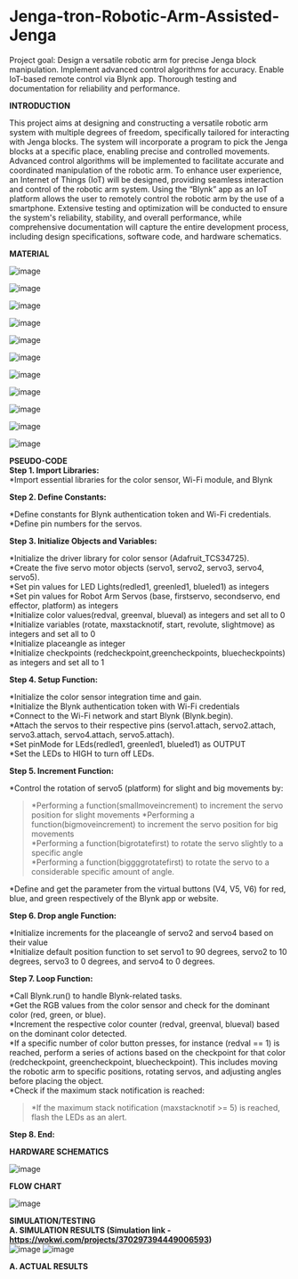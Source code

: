 # Jenga-tron-Robotic-Arm-Assisted-Jenga
Project goal: Design a versatile robotic arm for precise Jenga block manipulation. Implement advanced control algorithms for accuracy. Enable IoT-based remote control via Blynk app. Thorough testing and documentation for reliability and performance.

<b>INTRODUCTION</b>

This project aims at designing and constructing a versatile robotic arm system with multiple degrees of freedom, specifically tailored for interacting with Jenga blocks. The system will incorporate a program to pick the Jenga blocks at a specific place, enabling precise and controlled movements. Advanced control algorithms will be implemented to facilitate accurate and coordinated manipulation of the robotic arm. To enhance user experience, an Internet of Things (IoT) will be designed, providing seamless interaction and control of the robotic arm system. Using the “Blynk” app as an IoT platform allows the user to remotely control the robotic arm by the use of a smartphone. Extensive testing and optimization will be conducted to ensure the system's reliability, stability, and overall performance, while comprehensive documentation will capture the entire development process, including design specifications, software code, and hardware schematics.


<b>MATERIAL</b><br>



![image](https://github.com/RND-NONAGON-KEYWARRIORS/Jenga-tron-Robotic-Arm-Assisted-Jenga/assets/143982031/fc828e25-c676-483e-a765-ca40007b7f64)

![image](https://github.com/RND-NONAGON-KEYWARRIORS/Jenga-tron-Robotic-Arm-Assisted-Jenga/assets/143982031/ada9d976-1e4a-4d79-af16-002209c37ad7)

![image](https://github.com/RND-NONAGON-KEYWARRIORS/Jenga-tron-Robotic-Arm-Assisted-Jenga/assets/143982031/3b63675f-6767-4154-920b-f1b4ce0c2aeb)

![image](https://github.com/RND-NONAGON-KEYWARRIORS/Jenga-tron-Robotic-Arm-Assisted-Jenga/assets/143982031/1e9b2f99-9448-47cc-8425-57f3562a3ed7)

![image](https://github.com/RND-NONAGON-KEYWARRIORS/Jenga-tron-Robotic-Arm-Assisted-Jenga/assets/143982031/0c04625d-ad76-4a76-bb33-caacef28cc17)

![image](https://github.com/RND-NONAGON-KEYWARRIORS/Jenga-tron-Robotic-Arm-Assisted-Jenga/assets/143982031/fabc5ee2-d982-408c-b27e-dab1c98e7a67)

![image](https://github.com/RND-NONAGON-KEYWARRIORS/Jenga-tron-Robotic-Arm-Assisted-Jenga/assets/143982031/46edff77-2437-4a8c-bbec-b9990f73d249)

![image](https://github.com/RND-NONAGON-KEYWARRIORS/Jenga-tron-Robotic-Arm-Assisted-Jenga/assets/143982031/28de761b-1b6c-4046-b33d-3500d468ec20)

![image](https://github.com/RND-NONAGON-KEYWARRIORS/Jenga-tron-Robotic-Arm-Assisted-Jenga/assets/143982031/619908ba-2956-43d2-86c7-7481aec116c7)

![image](https://github.com/RND-NONAGON-KEYWARRIORS/Jenga-tron-Robotic-Arm-Assisted-Jenga/assets/143982031/8c54be7b-326c-4299-9f3c-b268150ce850)

![image](https://github.com/RND-NONAGON-KEYWARRIORS/Jenga-tron-Robotic-Arm-Assisted-Jenga/assets/143982031/16c37c0a-1a84-47f4-8737-432922f593bf)

<b>PSEUDO-CODE</b><br> 
	<b>Step 1. Import Libraries:</b><br>
*Import essential libraries for the color sensor, Wi-Fi module, and Blynk

<b>Step 2. Define Constants:</b><br>

*Define constants for Blynk authentication token and Wi-Fi credentials.<br>
*Define pin numbers for the servos.<br>


<b>Step 3. Initialize Objects and Variables:</b><br>

*Initialize the driver library for  color sensor (Adafruit_TCS34725).<br>
*Create the five servo motor objects (servo1, servo2, servo3, servo4, servo5).<br>
*Set pin values for LED Lights(redled1, greenled1,  blueled1) as integers<br>
*Set pin values for Robot Arm Servos (base, firstservo, secondservo, end effector, platform) as integers<br>
*Initialize color values(redval, greenval,  blueval) as integers and set all to 0<br>
*Initialize variables (rotate, maxstacknotif, start, revolute, slightmove) as integers and set all  to 0<br>
*Initialize placeangle as integer<br>
*Initialize checkpoints (redcheckpoint,greencheckpoints, bluecheckpoints) as integers and set all to 1<br>

<b>Step 4. Setup Function:</b><br>

*Initialize the color sensor integration time and gain.<br>
*Initialize the Blynk authentication token with Wi-Fi credentials<br>
*Connect to the Wi-Fi network and start Blynk (Blynk.begin).<br>
*Attach the servos to their respective pins (servo1.attach, servo2.attach, servo3.attach, servo4.attach, servo5.attach).<br>
*Set pinMode for LEds(redled1, greenled1, blueled1) as OUTPUT<br>
*Set the LEDs to HIGH to turn off LEDs.<br>

<b>Step 5. Increment Function:</b><br>

*Control the rotation of servo5 (platform) for slight and big movements by:<br>
>*Performing a function(smallmoveincrement)  to increment the servo position for slight movements 
*Performing a function(bigmoveincrement) to increment the servo position for big movements<br>
*Performing a function(bigrotatefirst) to rotate the servo slightly to a specific angle<br>
*Performing a function(biggggrotatefirst) to rotate the servo to a considerable  specific amount of angle.<br>
>
*Define and get the parameter  from the virtual  buttons (V4, V5, V6) for red, blue, and green respectively of the Blynk app or website.<br>

<b>Step 6. Drop angle  Function:</b><br>

*Initialize  increments for the placeangle of servo2 and servo4 based on their value<br>
*Initialize default position function to set servo1 to 90 degrees, servo2 to 10 degrees, servo3 to 0 degrees, and servo4 to 0 degrees.<br>

<b>Step 7.  Loop Function:</b><br>

*Call Blynk.run() to handle Blynk-related tasks.<br>
*Get the RGB values from the color sensor and check for the dominant color (red, green, or blue).<br>
*Increment the respective color counter (redval, greenval, blueval) based on the dominant color detected.<br>
*If a specific number of color button presses, for instance (redval == 1) is reached, perform a series of actions based on the checkpoint for that color (redcheckpoint, greencheckpoint, bluecheckpoint). This includes moving the robotic arm to specific positions, rotating servos, and adjusting angles before placing the object.<br>
*Check if the maximum stack notification is reached:<br>
>*If the maximum stack notification (maxstacknotif >= 5) is reached, flash the LEDs as an alert.<br>

<b>Step 8. End:</b><br>


<b>HARDWARE SCHEMATICS</b><br>


![image](https://github.com/RND-NONAGON-KEYWARRIORS/Jenga-tron-Robotic-Arm-Assisted-Jenga/assets/134179620/81526321-6311-4a5a-85ac-40c34003bf18)

<b>FLOW CHART</b><br>


![image](https://github.com/RND-NONAGON-KEYWARRIORS/Jenga-tron-Robotic-Arm-Assisted-Jenga/assets/134179620/196d2c5d-7149-45d6-a41d-9e595ed19892)

<b>SIMULATION/TESTING</b><br>
<b>A. SIMULATION RESULTS (Simulation link -https://wokwi.com/projects/370297394449006593)</b><br>
![image](https://github.com/RND-NONAGON-KEYWARRIORS/Jenga-tron-Robotic-Arm-Assisted-Jenga/assets/134179620/d1a20348-7f23-4e1a-8e76-00d401426ced)
![image](https://github.com/RND-NONAGON-KEYWARRIORS/Jenga-tron-Robotic-Arm-Assisted-Jenga/assets/134179620/5103bb7c-1f3f-4042-bb0f-6cdad62ec30f)



<b>A. ACTUAL RESULTS</b><br>
